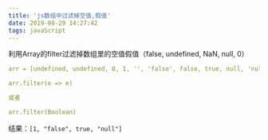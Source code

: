 ```yaml
---
title: 'js数组中过滤掉空值,假值'
date: 2019-08-29 14:27:42
tags: javaScript
---
```


利用Array的filter过滤掉数组里的空值假值（false, undefined, NaN, null, 0）

```yaml
arr = [undefined, undefined, 0, 1, '', 'false', false, true, null, 'null']

arr.filter(e => e)

或者

arr.filter(Boolean)

```

结果：`[1, "false", true, "null"]`